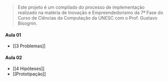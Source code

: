 > Este projeto é um compilado do processo de implementação realizado na matéria de Inovação e Empreendedorismo da 7ª Fase do Curso de Ciências da Computação da UNESC com o Prof. Gustavo Bisognin.

#### Aula 01
- [[3 Problemas]]
#### Aula 02
- [[4 Hipóteses]]
- [[Prototipação]]